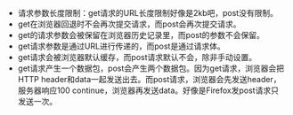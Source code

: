 + 请求参数长度限制：get请求的URL长度限制好像是2kb吧，post没有限制。
+ get在浏览器回退时不会再次提交请求，而post会再次提交请求。
+ get的请求参数会被保留在浏览器历史记录里，而post的参数不会保留。
+ get请求参数是通过URL进行传递的，而post是通过请求体。
+ get请求会被浏览器默认缓存，而post请求默认不会，除非手动设置。
+ get请求产生一个数据包，post会产生两个数据包。因为get请求，浏览器会把HTTP header和data一起发送出去。而post请求，浏览器会先发送header，服务器响应100 continue，浏览器再发送data。好像是Firefox发post请求只发送一次。